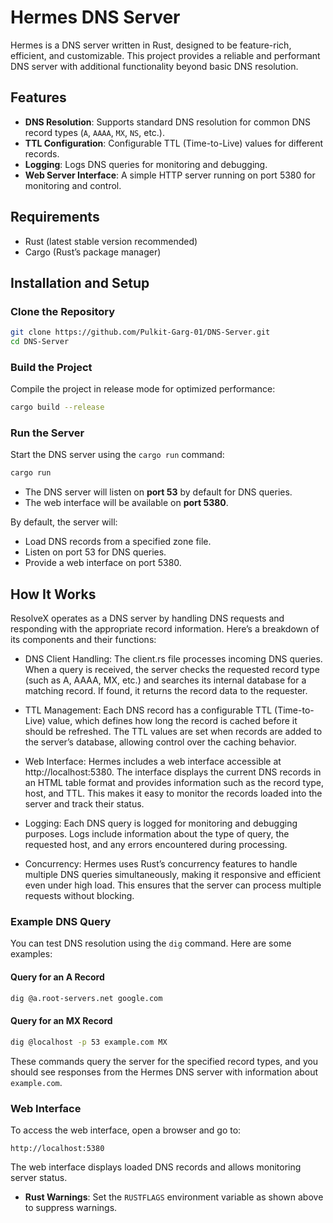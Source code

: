 # Hermes DNS Server

Hermes is a DNS server written in Rust, designed to be feature-rich, efficient, and customizable. This project provides a reliable and performant DNS server with additional functionality beyond basic DNS resolution.

## Features

- **DNS Resolution**: Supports standard DNS resolution for common DNS record types (`A`, `AAAA`, `MX`, `NS`, etc.).
- **TTL Configuration**: Configurable TTL (Time-to-Live) values for different records.
- **Logging**: Logs DNS queries for monitoring and debugging.
- **Web Server Interface**: A simple HTTP server running on port 5380 for monitoring and control.

## Requirements

- Rust (latest stable version recommended)
- Cargo (Rust’s package manager)

## Installation and Setup

### Clone the Repository

```bash
git clone https://github.com/Pulkit-Garg-01/DNS-Server.git
cd DNS-Server
```

### Build the Project

Compile the project in release mode for optimized performance:

```bash
cargo build --release
```

### Run the Server

Start the DNS server using the `cargo run` command:

```bash
cargo run
```

- The DNS server will listen on **port 53** by default for DNS queries.
- The web interface will be available on **port 5380**.




By default, the server will:

- Load DNS records from a specified zone file.
- Listen on port 53 for DNS queries.
- Provide a web interface on port 5380.
## How It Works

ResolveX operates as a DNS server by handling DNS requests and responding with the appropriate record information. Here’s a breakdown of its components and their functions:

- DNS Client Handling: The client.rs file processes incoming DNS queries. When a query is received, the server checks the requested record type (such as A, AAAA, MX, etc.) and searches its internal database for a matching record. If found, it returns the record data to the requester.

- TTL Management: Each DNS record has a configurable TTL (Time-to-Live) value, which defines how long the record is cached before it should be refreshed. The TTL values are set when records are added to the server’s database, allowing control over the caching behavior.

- Web Interface: Hermes includes a web interface accessible at http://localhost:5380. The interface displays the current DNS records in an HTML table format and provides information such as the record type, host, and TTL. This makes it easy to monitor the records loaded into the server and track their status.

- Logging: Each DNS query is logged for monitoring and debugging purposes. Logs include information about the type of query, the requested host, and any errors encountered during processing.

- Concurrency: Hermes uses Rust’s concurrency features to handle multiple DNS queries simultaneously, making it responsive and efficient even under high load. This ensures that the server can process multiple requests without blocking.

### Example DNS Query

You can test DNS resolution using the `dig` command. Here are some examples:

#### Query for an A Record

```bash
dig @a.root-servers.net google.com
```

#### Query for an MX Record

```bash
dig @localhost -p 53 example.com MX
```

These commands query the server for the specified record types, and you should see responses from the Hermes DNS server with information about `example.com`.

### Web Interface

To access the web interface, open a browser and go to:

```
http://localhost:5380
```

The web interface displays loaded DNS records and allows monitoring server status.


- **Rust Warnings**: Set the `RUSTFLAGS` environment variable as shown above to suppress warnings.








